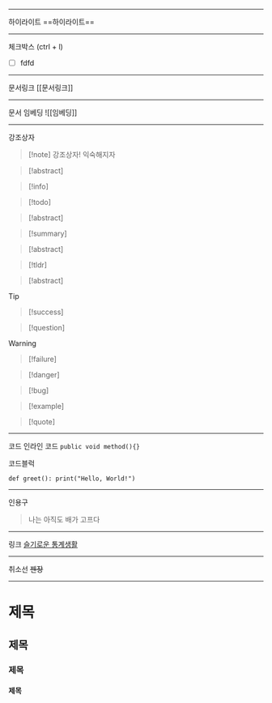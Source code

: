 
<hr>

하이라이트
==하이라이트==

<hr>

체크박스
(ctrl + l)
- [ ] fdfd

<hr>

문서링크
[[문서링크]]

<hr>

문서 임베딩
![[임베딩]]

<hr>

강조상자
> [!note] 강조상자!
> 익숙해지자

> [!abstract]


>[!info]

>[!todo]

>[!abstract]

>[!summary]

>[!abstract]

>[!tldr]

>[!abstract]

>[!tip]

>[!success]

>[!question]

>[!warning]

>[!failure]

>[!danger]

>[!bug]

>[!example]

>[!quote]

<hr>

코드
인라인 코드 `public void method(){}`

코드블럭
```
def greet(): print("Hello, World!")
```

<hr>

인용구
> 나는 아직도 배가 고프다

<hr>

링크
[슬기로운 통계생활](https://statisticsplaybook.com/)


<hr>

취소선
~~젠장~~


<hr>

# 제목

## 제목

### 제목

#### 제목

